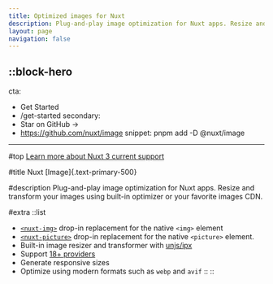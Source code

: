 ```yaml
---
title: Optimized images for Nuxt
description: Plug-and-play image optimization for Nuxt apps. Resize and transform your images using built-in optimizer or your favorite images CDN.
layout: page
navigation: false
---
```


::block-hero
---
cta:
  - Get Started
  - /get-started
secondary:
  - Star on GitHub →
  - https://github.com/nuxt/image
snippet: pnpm add -D @nuxt/image
---

#top
[Learn more about Nuxt 3 current support](https://github.com/nuxt/image/discussions/548)

#title
Nuxt [Image]{.text-primary-500}

#description
Plug-and-play image optimization for Nuxt apps. Resize and transform your images using built-in optimizer or your favorite images CDN.

#extra
  ::list
  - [`<nuxt-img>`](/components/nuxt-img) drop-in replacement for the native `<img>` element
  - [`<nuxt-picture>`](/components/nuxt-picture) drop-in replacement for the native `<picture>` element.
  - Built-in image resizer and transformer with [unjs/ipx](https://github.com/unjs/ipx)
  - Support [18+ providers](/providers/cloudflare)
  - Generate responsive sizes
  - Optimize using modern formats such as `webp` and `avif`
  ::
::
